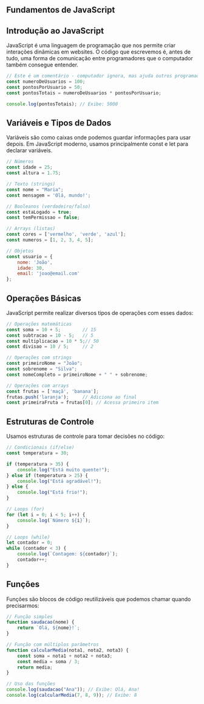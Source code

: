 ## Fundamentos de JavaScript

## Introdução ao JavaScript
JavaScript é uma linguagem de programação que nos permite criar interações dinâmicas em websites. O código que escrevemos é, antes de tudo, uma forma de comunicação entre programadores que o computador também consegue entender.

```javascript
// Este é um comentário - computador ignora, mas ajuda outros programadores
const numeroDeUsuarios = 100;
const pontosPorUsuario = 50;
const pontosTotais = numeroDeUsuarios * pontosPorUsuario;

console.log(pontosTotais); // Exibe: 5000
```

## Variáveis e Tipos de Dados
Variáveis são como caixas onde podemos guardar informações para usar depois. Em JavaScript moderno, usamos principalmente const e let para declarar variáveis.

```javascript
// Números
const idade = 25;
const altura = 1.75;

// Texto (strings)
const nome = "Maria";
const mensagem = 'Olá, mundo!';

// Booleanos (verdadeiro/falso)
const estaLogado = true;
const temPermissao = false;

// Arrays (listas)
const cores = ['vermelho', 'verde', 'azul'];
const numeros = [1, 2, 3, 4, 5];

// Objetos
const usuario = {
    nome: 'João',
    idade: 30,
    email: 'joao@email.com'
};
```

## Operações Básicas
JavaScript permite realizar diversos tipos de operações com esses dados:

```javascript
// Operações matemáticas
const soma = 10 + 5;        // 15
const subtracao = 10 - 5;   // 5
const multiplicacao = 10 * 5;// 50
const divisao = 10 / 5;     // 2

// Operações com strings
const primeiroNome = "João";
const sobrenome = "Silva";
const nomeCompleto = primeiroNome + " " + sobrenome;

// Operações com arrays
const frutas = ['maçã', 'banana'];
frutas.push('laranja');     // Adiciona ao final
const primeiraFruta = frutas[0]; // Acessa primeiro item
```

## Estruturas de Controle
Usamos estruturas de controle para tomar decisões no código:

```javascript
// Condicionais (if/else)
const temperatura = 30;

if (temperatura > 35) {
    console.log("Está muito quente!");
} else if (temperatura > 25) {
    console.log("Está agradável!");
} else {
    console.log("Está frio!");
}

// Loops (for)
for (let i = 0; i < 5; i++) {
    console.log(`Número ${i}`);
}

// Loops (while)
let contador = 0;
while (contador < 3) {
    console.log(`Contagem: ${contador}`);
    contador++;
}
```

## Funções
Funções são blocos de código reutilizáveis que podemos chamar quando precisarmos:

```javascript
// Função simples
function saudacao(nome) {
    return `Olá, ${nome}!`;
}

// Função com múltiplos parâmetros
function calcularMedia(nota1, nota2, nota3) {
    const soma = nota1 + nota2 + nota3;
    const media = soma / 3;
    return media;
}

// Uso das funções
console.log(saudacao("Ana")); // Exibe: Olá, Ana!
console.log(calcularMedia(7, 8, 9)); // Exibe: 8
```